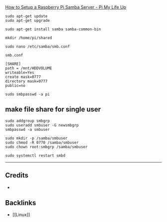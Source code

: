 [How to Setup a Raspberry Pi Samba Server - Pi My Life Up](https://pimylifeup.com/raspberry-pi-samba/#:~:text=Connect%20to%20Raspberry%20Pi%20Samba%20Server%20Mac%201,enter%20both%20the%20username%20and%20password...%20See%20More.)

```shell
sudo apt-get update 
sudo apt-get upgrade
```

```shell
sudo apt-get install samba samba-common-bin
```

`mkdir /home/pi/shared`

```shell
sudo nano /etc/samba/smb.conf
```

`smb.conf`
```
[SHARE]
path = /mnt/HDDVOLUME
writeable=Yes
create mask=0777
directory mask=0777
public=no
```

`sudo smbpasswd -a pi`


## make file share for single user
```shell
sudo addgroup smbgrp
sudo useradd smbuser -G newsmbgrp
smbpasswd -a smbuser

sudo mkdir -p /samba/smbuser
sudo chmod -R 0770 /samba/smbuser
sudo chown root:smbgrp /samba/smbuser
```

`sudo systemctl restart smbd`

---
## Credits 
- 

## Backlinks
- [[Linux]]